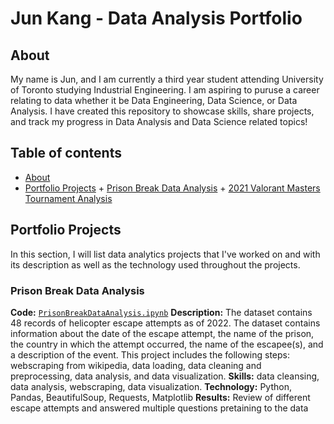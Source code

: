 # Jun Kang - Data Analysis Portfolio

## About 

My name is Jun, and I am currently a third year student attending University of Toronto studying Industrial Engineering. I am aspiring to puruse a career relating to data whether it be Data Engineering, Data Science, or Data Analysis. I have created this repository to showcase skills, share projects, and track my progress in Data Analysis and Data Science related topics!

## Table of contents
- [About](#about)
- [Portfolio Projects](#portfolio-projects)
        + [Prison Break Data Analysis](#Prison-Break-Data-Analysis)
        + [2021 Valorant Masters Tournament Analysis](#ValorantDataAnalysis)
       
## Portfolio Projects
In this section, I will list data analytics projects that I've worked on and with its description as well as the technology used throughout the projects.

### Prison Break Data Analysis
**Code:** [`PrisonBreakDataAnalysis.ipynb`](https://github.com/kangj12/Prison-Break-Data-Analysis/blob/main/PrisonBreakDataAnalysis.ipynb)
**Description:** The dataset contains 48 records of helicopter escape attempts as of 2022. The dataset contains information about the date of the escape attempt, the name of the prison, the country in which the attempt occurred, the name of the escapee(s), and a description of the event. This project includes the following steps: webscraping from wikipedia, data loading, data cleaning and preprocessing, data analysis, and data visualization.
**Skills:** data cleansing, data analysis, webscraping, data visualization.
**Technology:** Python, Pandas, BeautifulSoup, Requests, Matplotlib
**Results:** Review of different escape attempts and answered multiple questions pretaining to the data
